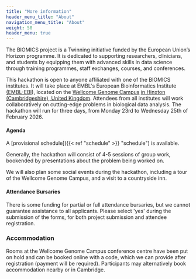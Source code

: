```yaml
---
title: "More information"
header_menu_title: "About"
navigation_menu_title: "About"
weight: 50
header_menu: true
---
```


The BIOMICS project is a Twinning initiative funded by the European Union’s Horizon programme. It is dedicated to supporting researchers, clinicians, and students by equipping them with advanced skills in data science through training programmes, staff exchanges, courses, and conferences.

This hackathon is open to anyone affiliated with one of the BIOMICS institutes. It will take place at EMBL's European Bioinformatics Institute [(EMBL-EBI](https://www.ebi.ac.uk/)), located on the [Wellcome Genome Campus](https://www.wellcomegenomecampus.org/) [in Hinxton (Cambridgeshire), United Kingdom](https://www.openstreetmap.org/#map=16/52.07867/0.18460). Attendees from all institutes will work collaboratively on cutting-edge problems in biological data analysis. The hackathon will run for three days, from Monday 23rd to Wednesday 25th of February 2026.


#### Agenda
A [provisional schedule]({{< ref "schedule" >}} "schedule") is available.

Generally, the hackathon will consist of 4-5 sessions of group work, bookended by presentations about the problem being worked on.

We will also plan some social events during the hackathon, including a tour of the Wellcome Genome Campus, and a visit to a countryside inn.

#### Attendance Bursaries
There is some funding for partial or full attendance bursaries, but we cannot guarantee assistance to all applicants. 
Please select 'yes' during the submission of the forms, for both project submission and attendee registration.

### Accommodation
Rooms at the Wellcome Genome Campus conference centre have been put on hold and can be booked online with a code, which we can provide after registration (payment will be required). Participants may alternatively book accommodation nearby or in Cambridge. 

